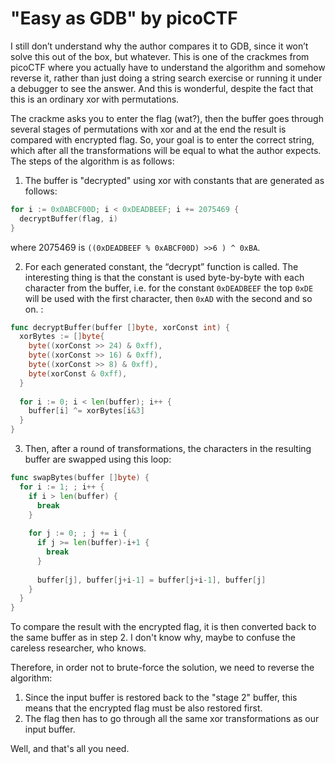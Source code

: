 # "Easy as GDB" by picoCTF

I still don’t understand why the author compares it to GDB, since it won’t solve this out of the box, but whatever. This is one of the crackmes from picoCTF where you actually have to understand the algorithm and somehow reverse it, rather than just doing a string search exercise or running it under a debugger to see the answer. And this is wonderful, despite the fact that this is an ordinary xor with permutations.

The crackme asks you to enter the flag (wat?), then the buffer goes through several stages of permutations with xor and at the end the result is compared with encrypted flag. So, your goal is to enter the correct string, which after all the transformations will be equal to what the author expects. The steps of the algorithm is as follows:

1. The buffer is "decrypted" using xor with constants that are generated as follows:

```go
for i := 0x0ABCF00D; i < 0xDEADBEEF; i += 2075469 {  
  decryptBuffer(flag, i)  
}
```

where 2075469 is `((0xDEADBEEF % 0xABCF00D) >>6 ) ^ 0xBA`.

2. For each generated constant, the “decrypt” function is called. The interesting thing is that the constant is used byte-by-byte with each character from the buffer, i.e. for the constant `0xDEADBEEF` the top `0xDE` will be used with the first character, then `0xAD` with the second and so on. :

```go
func decryptBuffer(buffer []byte, xorConst int) {  
  xorBytes := []byte{  
    byte((xorConst >> 24) & 0xff),  
    byte((xorConst >> 16) & 0xff),  
    byte((xorConst >> 8) & 0xff),  
    byte(xorConst & 0xff),  
  }  
  
  for i := 0; i < len(buffer); i++ {  
    buffer[i] ^= xorBytes[i&3]  
  }
}
```

3. Then, after a round of transformations, the characters in the resulting buffer are swapped using this loop:

```go
func swapBytes(buffer []byte) {  
  for i := 1; ; i++ {  
    if i > len(buffer) {  
      break  
    }  
  
    for j := 0; ; j += i {  
      if j >= len(buffer)-i+1 {  
        break  
      }  
  
      buffer[j], buffer[j+i-1] = buffer[j+i-1], buffer[j]  
    }
  }
}
```

To compare the result with the encrypted flag, it is then converted back to the same buffer as in step 2. I don't know why, maybe to confuse the careless researcher, who knows.

Therefore, in order not to brute-force the solution, we need to reverse the algorithm:
1. Since the input buffer is restored back to the "stage 2" buffer, this means that the encrypted flag must be also restored first.
2. The flag then has to go through all the same xor transformations as our input buffer.

Well, and that's all you need.
